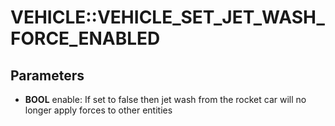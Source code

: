 # VEHICLE::VEHICLE_SET_JET_WASH_FORCE_ENABLED

## Parameters
* **BOOL** enable: If set to false then jet wash from the rocket car will no longer apply forces to other entities